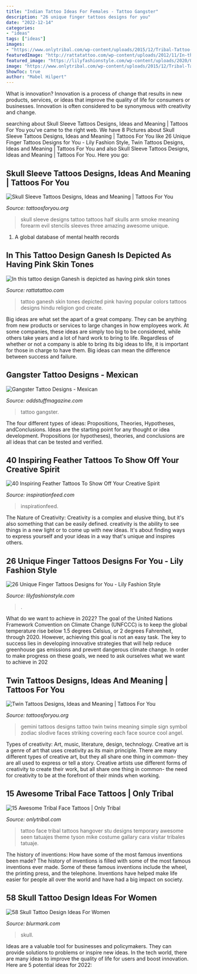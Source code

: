 ```yaml
---
title: "Indian Tattoo Ideas For Females - Tattoo Gangster"
description: "26 unique finger tattoos designs for you"
date: "2022-12-14"
categories:
- "ideas"
tags: ["ideas"]
images:
- "https://www.onlytribal.com/wp-content/uploads/2015/12/Tribal-Tattoo-Face.jpg"
featuredImage: "http://rattatattoo.com/wp-content/uploads/2012/11/In-this-tattoo-design-Ganesh-is-depicted-as-having-pink-skin-tones.-Other-popular-colors-are-blue-and-green..jpg"
featured_image: "https://lilyfashionstyle.com/wp-content/uploads/2020/02/11-21.jpg"
image: "https://www.onlytribal.com/wp-content/uploads/2015/12/Tribal-Tattoo-Face.jpg"
ShowToc: true
author: "Mabel Hilpert"
---
```



What is innovation?
Innovation is a process of change that results in new products, services, or ideas that improve the quality of life for consumers or businesses. Innovation is often considered to be synonymous with creativity and change.

	

		
searching about Skull Sleeve Tattoos Designs, Ideas and Meaning | Tattoos For You you've came to the right web. We have 8 Pictures about Skull Sleeve Tattoos Designs, Ideas and Meaning | Tattoos For You like 26 Unique Finger Tattoos Designs for You - Lily Fashion Style, Twin Tattoos Designs, Ideas and Meaning | Tattoos For You and also Skull Sleeve Tattoos Designs, Ideas and Meaning | Tattoos For You. Here you go:
		
    
## Skull Sleeve Tattoos Designs, Ideas And Meaning | Tattoos For You

<img loading=lazy src="https://www.tattoosforyou.org/wp-content/uploads/2017/12/Skull-Sleeve-Tattoo-Designs.jpg" onerror="this.onerror=null;this.src='https://tse3.mm.bing.net/th?id=OIP.jrvkwyjd8MbDPmd_xmdNjQHaPp&amp;pid=15.1';" alt="Skull Sleeve Tattoos Designs, Ideas and Meaning | Tattoos For You">

_Source: tattoosforyou.org_

>skull sleeve designs tattoo tattoos half skulls arm smoke meaning forearm evil stencils sleeves three amazing awesome unique. 

	

1. A global database of mental health records 

    
## In This Tattoo Design Ganesh Is Depicted As Having Pink Skin Tones

<img loading=lazy src="http://rattatattoo.com/wp-content/uploads/2012/11/In-this-tattoo-design-Ganesh-is-depicted-as-having-pink-skin-tones.-Other-popular-colors-are-blue-and-green..jpg" onerror="this.onerror=null;this.src='https://tse2.mm.bing.net/th?id=OIP.PyewheIkjhNHiJoZAuuyIgHaLH&amp;pid=15.1';" alt="In this tattoo design Ganesh is depicted as having pink skin tones">

_Source: rattatattoo.com_

>tattoo ganesh skin tones depicted pink having popular colors tattoos designs hindu religion god create. 

	

Big ideas are what set the apart of a great company. They can be anything from new products or services to large changes in how employees work. At some companies, these ideas are simply too big to be considered, while others take years and a lot of hard work to bring to life. Regardless of whether or not a company is able to bring its big ideas to life, it is important for those in charge to have them. Big ideas can mean the difference between success and failure.

    
## Gangster Tattoo Designs - Mexican

<img loading=lazy src="https://oddstuffmagazine.com/wp-content/uploads/2013/09/Mexican-tattoo-designs-7-531x800.jpg" onerror="this.onerror=null;this.src='https://tse2.mm.bing.net/th?id=OIP.AeofST1O_Qt9iX7l5UfeMwHaLK&amp;pid=15.1';" alt="Gangster Tattoo Designs - Mexican">

_Source: oddstuffmagazine.com_

>tattoo gangster. 

	

The four different types of ideas: Propositions, Theories, Hypotheses, andConclusions.
Ideas are the starting point for any thought or idea development. Propositions (or hypotheses), theories, and conclusions are all ideas that can be tested and verified.

    
## 40 Inspiring Feather Tattoos To Show Off Your Creative Spirit

<img loading=lazy src="https://inspirationfeed.com/wp-content/uploads/2020/05/Feather-Tattoo-2.jpg" onerror="this.onerror=null;this.src='https://tse3.mm.bing.net/th?id=OIP.9nQ8qN7h7k1TrrMvUOgdIwHaKS&amp;pid=15.1';" alt="40 Inspiring Feather Tattoos To Show Off Your Creative Spirit">

_Source: inspirationfeed.com_

>inspirationfeed. 

	

The Nature of Creativity:
Creativity is a complex and elusive thing, but it's also something that can be easily defined. creativity is the ability to see things in a new light or to come up with new ideas. It's about finding ways to express yourself and your ideas in a way that's unique and inspires others.

    
## 26 Unique Finger Tattoos Designs For You - Lily Fashion Style

<img loading=lazy src="https://lilyfashionstyle.com/wp-content/uploads/2020/02/11-21.jpg" onerror="this.onerror=null;this.src='https://tse3.mm.bing.net/th?id=OIP.otWWdZoCar5_4Kcv4gHK6QHaKv&amp;pid=15.1';" alt="26 Unique Finger Tattoos Designs for You - Lily Fashion Style">

_Source: lilyfashionstyle.com_

>. 

	

What do we want to achieve in 2022?
The goal of the United Nations Framework Convention on Climate Change (UNFCCC) is to keep the global temperature rise below 1.5 degrees Celsius, or 2 degrees Fahrenheit, through 2020. However, achieving this goal is not an easy task. The key to success lies in developing innovative strategies that will help reduce greenhouse gas emissions and prevent dangerous climate change. In order to make progress on these goals, we need to ask ourselves what we want to achieve in 202
    
## Twin Tattoos Designs, Ideas And Meaning | Tattoos For You

<img loading=lazy src="https://www.tattoosforyou.org/wp-content/uploads/2016/03/Twins-Tattoos-Designs.jpg" onerror="this.onerror=null;this.src='https://tse4.mm.bing.net/th?id=OIP.U_lNmfajiio8ImczXeOsaAHaFj&amp;pid=15.1';" alt="Twin Tattoos Designs, Ideas and Meaning | Tattoos For You">

_Source: tattoosforyou.org_

>gemini tattoos designs tattoo twin twins meaning simple sign symbol zodiac slodive faces striking covering each face source cool angel. 

	

Types of creativity: Art, music, literature, design, technology.
Creative art is a genre of art that uses creativity as its main principle. There are many different types of creative art, but they all share one thing in common- they are all used to express or tell a story. Creative artists use different forms of creativity to create their work, but all share one thing in common- the need for creativity to be at the forefront of their minds when working.

    
## 15 Awesome Tribal Face Tattoos | Only Tribal

<img loading=lazy src="https://www.onlytribal.com/wp-content/uploads/2015/12/Tribal-Tattoo-Face.jpg" onerror="this.onerror=null;this.src='https://tse3.mm.bing.net/th?id=OIP.h2j5NRoh1yLnsok3Yk4qSQHaK-&amp;pid=15.1';" alt="15 Awesome Tribal Face Tattoos | Only Tribal">

_Source: onlytribal.com_

>tattoo face tribal tattoos hangover stu designs temporary awesome seen tatuajes theme tyson mike costume gallary cara visitar tribales tatuaje. 

	

The history of inventions: How have some of the most famous inventions been made?
The history of inventions is filled with some of the most famous inventions ever made. Some of these famous inventions include the wheel, the printing press, and the telephone. Inventions have helped make life easier for people all over the world and have had a big impact on society.

    
## 58 Skull Tattoo Design Ideas For Women

<img loading=lazy src="https://www.blurmark.com/wp-content/uploads/2017/03/Skull-And-Flower-Tattoo-On-Arm.jpg" onerror="this.onerror=null;this.src='https://tse2.mm.bing.net/th?id=OIP.eYwD-JfMOEzlbZxPtFrsYQHaOy&amp;pid=15.1';" alt="58 Skull Tattoo Design Ideas For Women">

_Source: blurmark.com_

>skull. 

	

Ideas are a valuable tool for businesses and policymakers. They can provide solutions to problems or inspire new ideas. In the tech world, there are many ideas to improve the quality of life for users and boost innovation. Here are 5 potential ideas for 2022: 

